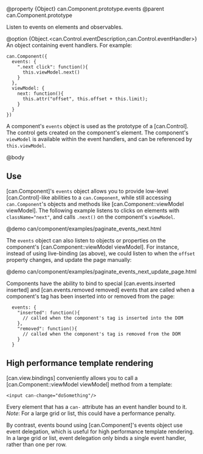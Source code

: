 @property {Object} can.Component.prototype.events
@parent can.Component.prototype

Listen to events on elements and observables.

@option {Object.<can.Control.eventDescription,can.Control.eventHandler>} An object containing event handlers. For example:

    can.Component({
      events: {
        ".next click": function(){
          this.viewModel.next()
        }
      },
      viewModel: {
        next: function(){
          this.attr("offset", this.offset + this.limit);
        }
      }
    })


A component's `events` object is used as the prototype of a [can.Control]. The control gets created on the component's
element. The component's `viewModel` is available within the event handlers, and can be referenced by `this.viewModel`.


@body

## Use

[can.Component]'s `events` object allows you to provide low-level [can.Control]-like abilities to a `can.Component`,
while still accessing `can.Component`'s objects and methods like [can.Component::viewModel viewModel].  The following
example listens to clicks on elements with `className="next"`, and calls `.next()` on the component's `viewModel`.

@demo can/component/examples/paginate_events_next.html

The `events` object can also listen to objects or properties on the component's [can.Component::viewModel viewModel]. For instance, instead
of using live-binding (as above), we could listen to when the `offset` property changes, and update the page manually:

@demo can/component/examples/paginate_events_next_update_page.html 

Components have the ability to bind to special [can.events.inserted inserted] and [can.events.removed removed] events that are called when a component's tag has been inserted into or removed from the page:

      events: {
        "inserted": function(){
          // called when the component's tag is inserted into the DOM 
        },
        "removed": function(){
          // called when the component's tag is removed from the DOM 
        }
      }

## High performance template rendering

[can.view.bindings] conveniently allows you to call a [can.Component::viewModel viewModel] method from a template:

    <input can-change="doSomething"/>
    
Every element that has a `can-` attribute has an event handler bound to it. *Note*: For a large grid or list, this could have a performance penalty.

By contrast, events bound using [can.Component]'s events object use event delegation, which is useful for high performance template rendering. In a large grid or list, event delegation only binds a single event handler, rather than one per row.